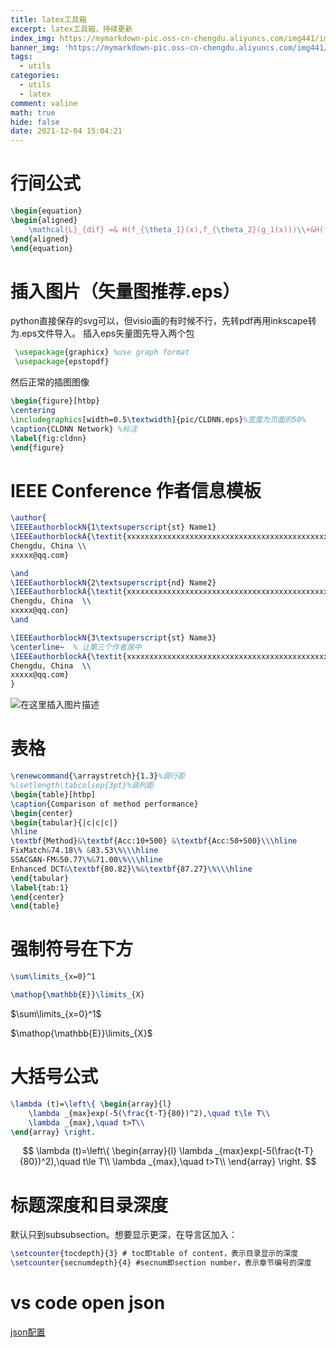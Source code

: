 ```yaml
---
title: latex工具箱
excerpt: latex工具箱，持续更新
index_img: https://mymarkdown-pic.oss-cn-chengdu.aliyuncs.com/img441/image-20211204141222334.png
banner_img: 'https://mymarkdown-pic.oss-cn-chengdu.aliyuncs.com/img441/1638523690670.jpg'
tags:
  - utils
categories:
  - utils
  - latex
comment: valine
math: true
hide: false
date: 2021-12-04 15:04:21
---
```


# 行间公式
```latex
\begin{equation}
\begin{aligned}
    \mathcal{L}_{dif} =& H(f_{\theta_1}(x),f_{\theta_2}(g_1(x)))\\+&H(f_{\theta_2}(x),f_{\theta_1}(g_2(x)))\label{eqn:5}
\end{aligned}
\end{equation}
```
# 插入图片（矢量图推荐.eps）
python直接保存的svg可以，但visio画的有时候不行，先转pdf再用inkscape转为.eps文件导入。
插入eps矢量图先导入两个包
```latex
 \usepackage{graphicx} %use graph format
 \usepackage{epstopdf}
```
然后正常的插图图像
```latex
\begin{figure}[htbp}
\centering
\includegraphics[width=0.5\textwidth]{pic/CLDNN.eps}%宽度为页面的50%
\caption{CLDNN Network} %标注
\label{fig:cldnn}
\end{figure}
```
# IEEE Conference 作者信息模板
```latex
\author{
\IEEEauthorblockN{1\textsuperscript{st} Name1}
\IEEEauthorblockA{\textit{xxxxxxxxxxxxxxxxxxxxxxxxxxxxxxxxxxxxxxxxxxxxxxxxxxxxxxxx} \\
Chengdu, China \\
xxxxx@qq.com}

\and
\IEEEauthorblockN{2\textsuperscript{nd} Name2}
\IEEEauthorblockA{\textit{xxxxxxxxxxxxxxxxxxxxxxxxxxxxxxxxxxxxxxxxxxxxxxxxxxxxxxxx} \\
Chengdu, China  \\
xxxxx@qq.con}
\and

\IEEEauthorblockN{3\textsuperscript{st} Name3}
\centerline~  % 让第三个作者居中
\IEEEauthorblockA{\textit{xxxxxxxxxxxxxxxxxxxxxxxxxxxxxxxxxxxxxxxxxxxxxxxxxxxxxxxx} \\
Chengdu, China  \\
xxxxx@qq.com}
}
```
![在这里插入图片描述](https://mymarkdown-pic.oss-cn-chengdu.aliyuncs.com/img441/2d320c1a614a4c919702e9c8c95790a2.png)
# 表格
```latex
\renewcommand{\arraystretch}{1.3}%调行距
%\setlength\tabcolsep{3pt}%调列距
\begin{table}[htbp]
\caption{Comparison of method performance}
\begin{center}
\begin{tabular}{|c|c|c|}
\hline
\textbf{Method}&\textbf{Acc:10+500} &\textbf{Acc:50+500}\\\hline
FixMatch&74.18\% &83.53\%\\\hline
SSACGAN-FM&50.77\%&71.00\%\\\hline
Enhanced DCT&\textbf{80.82}\%&\textbf{87.27}\%\\\hline
\end{tabular}
\label{tab:1}
\end{center}
\end{table}
```
# 强制符号在下方
```latex
\sum\limits_{x=0}^1

\mathop{\mathbb{E}}\limits_{X}
```
$\sum\limits_{x=0}^1$

$\mathop{\mathbb{E}}\limits_{X}$
# 大括号公式
```latex
\lambda (t)=\left\{ \begin{array}{l}
	\lambda _{max}exp(-5(\frac{t-T}{80})^2),\quad t\le T\\
	\lambda _{max},\quad t>T\\
\end{array} \right. 
```
$$
\lambda (t)=\left\{ \begin{array}{l}
	\lambda _{max}exp(-5(\frac{t-T}{80})^2),\quad t\le T\\
	\lambda _{max},\quad t>T\\
\end{array} \right. 
$$
# 标题深度和目录深度

默认只到subsubsection。想要显示更深，在导言区加入：

```latex
\setcounter{tocdepth}{3} # toc即table of content，表示目录显示的深度
\setcounter{secnumdepth}{4} #secnum即section number，表示章节编号的深度
```

# vs code open json

[json配置](https://blog.csdn.net/qq_24502469/article/details/114269806)
